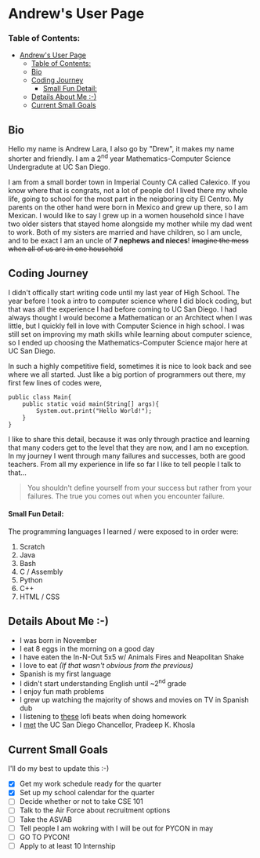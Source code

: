 # Andrew's User Page
### Table of Contents:
- [Andrew's User Page](#andrews-user-page)
    - [Table of Contents:](#table-of-contents)
  - [Bio](#bio)
  - [Coding Journey](#coding-journey)
      - [Small Fun Detail:](#small-fun-detail)
  - [Details About Me :-)](#details-about-me--)
  - [Current Small Goals](#current-small-goals)

## Bio

Hello my name is Andrew Lara, I also go by "Drew", it makes my name shorter and friendly. I am a 2<sup>nd</sup> year Mathematics-Computer Science Undergradute at UC San Diego. 

I am from a small border town in Imperial County CA called Calexico. If you know where that is congrats, not a lot of people do! I lived there my whole life, going to school for the most part in the neigboring city El Centro. My parents on the other hand were born in Mexico and grew up there, so I am Mexican. I would like to say I grew up in a women household since I have two older sisters that stayed home alongside my mother while my dad went to work. Both of my sisters are married and have children, so I am uncle, and to be exact I am an uncle of **7 nephews and nieces**! ~~Imagine the mess when all of us are in one household~~

## Coding Journey

I didn't offically start writing code until my last year of High School. The year before I took a intro to computer science where I did block coding, but that was all the experience I had before coming to UC San Diego. I had always thought I would become a Mathematican or an Architect when I was little, but I quickly fell in love with Computer Science in high school. I was still set on improving my math skills while learning about computer science, so I ended up choosing the Mathematics-Computer Science major here at UC San Diego. 

In such a highly competitive field, sometimes it is nice to look back and see where we all started. Just like a big portion of programmers out there, my first few lines of codes were,

```
public class Main{
    public static void main(String[] args){
        System.out.print("Hello World!");
    }
}
```
I like to share this detail, because it was only through practice and learning that many coders get to the level that they are now, and I am no exception. In my journey I went through many failures and successes, both are good teachers. From all my experience in life so far I  like to tell people I talk to that...
>You shouldn't define yourself from your success but rather from your failures. The true you comes out when you encounter failure. 

#### Small Fun Detail:

The programming languages I learned / were exposed to in order were:

1. Scratch
2. Java
3. Bash
4. C / Assembly
5. Python
6. C++
7. HTML / CSS


## Details About Me :-)

- I was born in November
- I eat 8 eggs in the morning on a good day
- I have eaten the In-N-Out 5x5 w/ Animals Fires and Neapolitan Shake
- I love to eat _(If that wasn't obvious from the previous)_
- Spanish is my first language
- I didn't start understanding English until ~2<sup>nd</sup> grade
- I enjoy fun math problems
- I grew up watching the majority of shows and movies on TV in Spanish dub
- I listening to [these](https://www.youtube.com/watch?v=jfKfPfyJRdk) lofi beats when doing homework
- I [met](IMG_3601.jpg) the UC San Diego Chancellor, Pradeep K. Khosla

## Current Small Goals

I'll do my best to update this :-)

- [x] Get my work schedule ready for the quarter
- [x] Set up my school calendar for the quarter
- [ ] Decide whether or not to take CSE 101
- [ ] Talk to the Air Force about recruitment options
- [ ] Take the ASVAB
- [ ] Tell people I am wokring with I will be out for PYCON in may
- [ ] GO TO PYCON!
- [ ] Apply to at least 10 Internship
